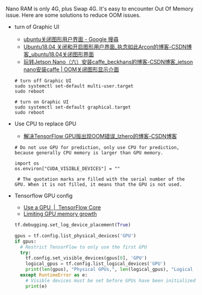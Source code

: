 Nano RAM is only 4G, plus Swap 4G. It's easy to encounter Out Of Memory issue. Here are some solutions to reduce OOM issues.

- turn of Graphic UI

	- [ubuntu关闭图形用户界面 - Google 搜尋](https://www.google.com/search?q=ubuntu%E5%85%B3%E9%97%AD%E5%9B%BE%E5%BD%A2%E7%94%A8%E6%88%B7%E7%95%8C%E9%9D%A2&rlz=1C1GCEU_zh-TWTW892TW892&oq=ubuntu%E5%85%B3%E9%97%AD%E5%9B%BE%E5%BD%A2%E7%94%A8%E6%88%B7%E7%95%8C%E9%9D%A2&aqs=chrome..69i57.43748j0j7&sourceid=chrome&ie=UTF-8)
	- [Ubuntu18.04 关闭和开启图形用户界面_执念如此Arcon的博客-CSDN博客_ubuntu18.04关闭图形界面](https://blog.csdn.net/happy_lucky52/article/details/82626901)
	- [玩转Jetson Nano（六）安装caffe_beckhans的博客-CSDN博客_jetson nano安装caffe | OOM关闭图形显示介面](https://blog.csdn.net/beckhans/article/details/89393280)

    ```shell
	# turn off Graphic UI
	sudo systemctl set-default multi-user.target
	sudo reboot

	# turn on Graphic UI
	sudo systemctl set-default graphical.target
	sudo reboot
    ```

- Use CPU to replace GPU

	- [解决TensorFlow GPU版出现OOM错误_lzhero的博客-CSDN博客](https://blog.csdn.net/weixin_42007359/article/details/84634600)


    ```shell
    # Do not use GPU for prediction, only use CPU for prediction, because generally CPU memory is larger than GPU memory.

    import os
    os.environ["CUDA_VISIBLE_DEVICES"] = ""

     # The quotation marks are filled with the serial number of the GPU. When it is not filled, it means that the GPU is not used.
    ```


- Tensorflow GPU config

    - [Use a GPU  |  TensorFlow Core](https://www.tensorflow.org/guide/gpu)
    - [Limiting GPU memory growth](https://www.tensorflow.org/guide/gpu#limiting_gpu_memory_growth)

    ```python
	tf.debugging.set_log_device_placement(True)

	gpus = tf.config.list_physical_devices('GPU')
	if gpus:
	  # Restrict TensorFlow to only use the first GPU
	  try:
	    tf.config.set_visible_devices(gpus[0], 'GPU')
	    logical_gpus = tf.config.list_logical_devices('GPU')
	    print(len(gpus), "Physical GPUs,", len(logical_gpus), "Logical GPU")
	  except RuntimeError as e:
	    # Visible devices must be set before GPUs have been initialized
        print(e)
    ```